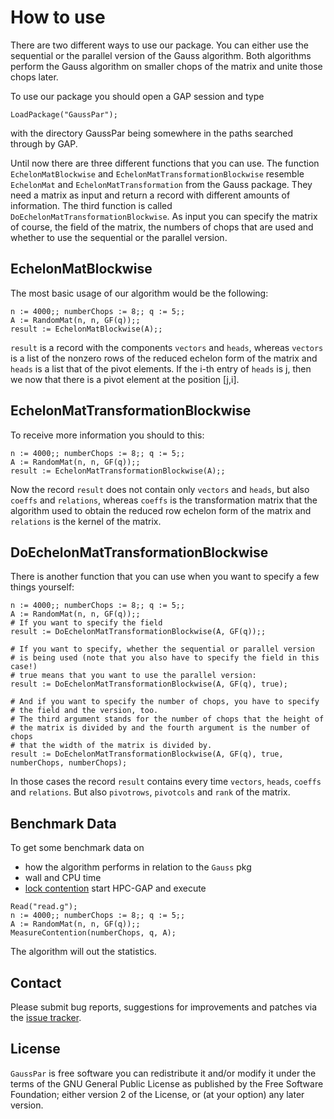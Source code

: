 # How to use

There are two different ways to use our package. You can either use the
sequential or the parallel version of the Gauss algorithm.
Both algorithms perform the Gauss algorithm on smaller chops of the
matrix and unite those chops later.

To use our package you should open a GAP session and type
```
LoadPackage("GaussPar");
```
with the directory GaussPar being somewhere in the paths searched through
by GAP.

Until now there are three different functions that you can use. The function `EchelonMatBlockwise` and `EchelonMatTransformationBlockwise` resemble `EchelonMat` and `EchelonMatTransformation` from the Gauss package. They need a matrix as input and return a record with different amounts of information.
The third function is called `DoEchelonMatTransformationBlockwise`. As input you can specify the matrix of course, the field of the matrix, the numbers of chops that are used and whether to use the sequential or the parallel version.

## EchelonMatBlockwise

The most basic usage of our algorithm would be the following:
```
n := 4000;; numberChops := 8;; q := 5;;
A := RandomMat(n, n, GF(q));;
result := EchelonMatBlockwise(A);;
```

`result` is a record with the components `vectors` and `heads`, whereas `vectors` is a list of the nonzero rows of the reduced echelon form of the matrix and `heads` is a list that of the pivot elements. If the i-th entry of `heads` is j, then we now that there is a pivot element at the position [j,i].

## EchelonMatTransformationBlockwise

To receive more information you should to this:
```
n := 4000;; numberChops := 8;; q := 5;;
A := RandomMat(n, n, GF(q));;
result := EchelonMatTransformationBlockwise(A);;
```

Now the record `result` does not contain only `vectors` and `heads`, but also `coeffs` and `relations`, whereas `coeffs` is the transformation matrix that the algorithm used to obtain the reduced row echelon form of the matrix and `relations` is the kernel of the matrix.

## DoEchelonMatTransformationBlockwise

There is another function that you can use when you want to specify a few things yourself:
```
n := 4000;; numberChops := 8;; q := 5;;
A := RandomMat(n, n, GF(q));;
# If you want to specify the field
result := DoEchelonMatTransformationBlockwise(A, GF(q));;

# If you want to specify, whether the sequential or parallel version
# is being used (note that you also have to specify the field in this case!)
# true means that you want to use the parallel version:
result := DoEchelonMatTransformationBlockwise(A, GF(q), true);

# And if you want to specify the number of chops, you have to specify
# the field and the version, too.
# The third argument stands for the number of chops that the height of
# the matrix is divided by and the fourth argument is the number of chops
# that the width of the matrix is divided by.
result := DoEchelonMatTransformationBlockwise(A, GF(q), true, numberChops, numberChops);
```

In those cases the record `result` contains every time `vectors`, `heads`, `coeffs` and `relations`. But also `pivotrows`, `pivotcols` and `rank` of the matrix.


## Benchmark Data

To get some benchmark data on
- how the algorithm performs in relation to the `Gauss` pkg
- wall and CPU time
- [lock contention](https://en.wikipedia.org/wiki/Lock_%28computer_science%29#Granularity)
start HPC-GAP and execute
```
Read("read.g");
n := 4000;; numberChops := 8;; q := 5;;
A := RandomMat(n, n, GF(q));;
MeasureContention(numberChops, q, A);
```

The algorithm will out the statistics.

## Contact

Please submit bug reports, suggestions for improvements and patches via
the [issue tracker](https://github.com/lbfm-rwth/GaussPar/issues).

## License

`GaussPar` is free software you can redistribute it and/or modify it
under the terms of the GNU General Public License as published by the Free
Software Foundation; either version 2 of the License, or (at your option) any
later version.
